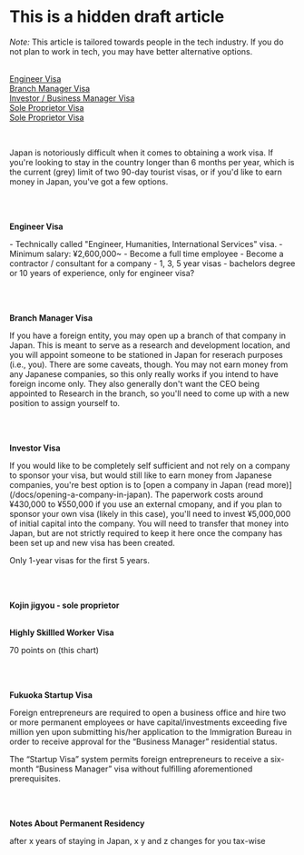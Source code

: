 <h1>This is a hidden draft article</h1>

<i>Note:</i> This article is tailored towards people in the tech industry. If you do not plan to work in tech, you may have better alternative options.
<br/><br/>


<a href="#">Engineer Visa</a><br/>
<a href="#">Branch Manager Visa</a><br/>
<a href="#">Investor / Business Manager Visa</a><br/>
<a href="#">Sole Proprietor Visa</a><br/>
<a href="#">Sole Proprietor Visa</a><br/>

<br/>

<p>Japan is notoriously difficult when it comes to obtaining a work visa. If you're looking to stay in the country longer than 6 months per year, which is the current (grey) limit of two 90-day tourist visas, or if you'd like to earn money in Japan, you've got a few options.</p>
<br/><br/>

<strong>Engineer Visa</strong><br/>
<p>- Technically called "Engineer, Humanities, International Services" visa.
- Minimum salary: ¥2,600,000~
- Become a full time employee
- Become a contractor / consultant for a company
- 1, 3, 5 year visas
- bachelors degree or 10 years of experience, only for engineer visa?</p>
<br/><br/>

<strong>Branch Manager Visa</strong><br/>
<p>If you have a foreign entity, you may open up a branch of that company in Japan. This is meant to serve as a research and development location, and you will appoint someone to be stationed in Japan for reserach purposes (i.e., you). There are some caveats, though. You may not earn money from any Japanese companies, so this only really works if you intend to have foreign income only. They also generally don't want the CEO being appointed to Research in the branch, so you'll need to come up with a new position to assign yourself to.</p>

<!-- Ask john: Did creating payment slips to himself fix the housing thing? -->
<br/><br/>

<strong>Investor Visa</strong><br/>
<p>If you would like to be completely self sufficient and not rely on a company to sponsor your visa, but would still like to earn money from Japanese companies, you're best option is to [open a company in Japan (read more)](/docs/opening-a-company-in-japan). The paperwork costs around ¥430,000 to ¥550,000 if you use an external cmopany, and if you plan to sponsor your own visa (likely in this case), you'll need to invest ¥5,000,000 of initial capital into the company. You will need to transfer that money into Japan, but are not strictly required to keep it here once the company has been set up and new visa has been created.</p>
<p>Only 1-year visas for the first 5 years.</p>
<br/><br/>

<strong>Kojin jigyou - sole proprietor</strong>
<br/><br/>

<strong>Highly Skillled Worker Visa</strong><br/>
<p>70 points on (this chart)</p>
<br/><br/>

<strong>Fukuoka Startup Visa</strong><br/>
<p>Foreign entrepreneurs are required to open a business office and hire two or more permanent employees or have capital/investments exceeding five million yen upon submitting his/her application to the Immigration Bureau in order to receive approval for the “Business Manager” residential status.</p>

<p>The “Startup Visa” system permits foreign entrepreneurs to receive a six-month “Business Manager” visa without fulfilling aforementioned prerequisites.</p>
<br/><br/>

<strong>Notes About Permanent Residency</strong><br/>
<p>after x years of staying in Japan, x y and z changes for you tax-wise</p>
